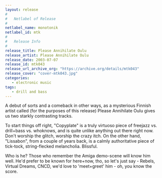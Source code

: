 ```yaml
---
layout: release
#
#   Netlabel of Release
#
netlabel_name: monotonik
netlabel_id: mtk
#
#   Release Info
#
release_title: Please Annihilate Oulu
release_artist: Please Annihilate Oulu
release_date: 2003-07-07
release_id: mtk043
release_url_archive_org: "https://archive.org/details/mtk043"
release_cover: "cover-mtk043.jpg"
categories:
   - electronic music
tags:
   - drill and bass
---
```

A debut of sorts and a comeback in other ways, as a mysterious Finnish artist called (for the purposes of this release) Please Annihilate Oulu gives us two starkly contrasting tracks.

To start things off right, "Copyplate" is a truly virtuoso piece of freejazz vs. drill+bass vs. whoknows, and is quite unlike anything out there right now. Don't worship the glitch, worship the crazy itch. On the other hand, "Lissabon", from a couple of years back, is a calmly authoritative piece of tick-tock, string-flecked melancholia. Blissful.

Who is he? Those who remember the Amiga demo-scene will know him well. He'd prefer to be known for here+now, tho, so let's just say - Rebels, Virtual Dreams, CNCD, we'd love to 'meet+greet' him - oh, you know the score. 

